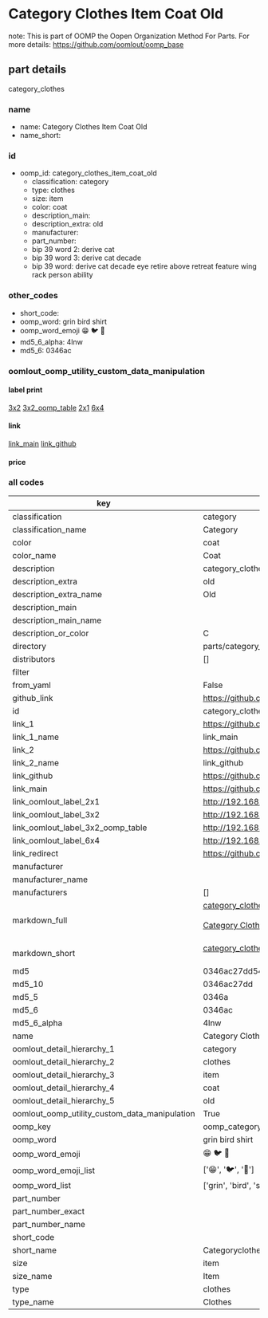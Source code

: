# Category Clothes Item Coat Old  

note: This is part of OOMP the Oopen Organization Method For Parts. For more details: https://github.com/oomlout/oomp_base

##  part details
  



category_clothes



### name
* name: Category Clothes Item Coat Old
* name_short: 
### id
* oomp_id: category_clothes_item_coat_old
  * classification: category
  * type: clothes
  * size: item
  * color: coat
  * description_main: 
  * description_extra: old
  * manufacturer: 
  * part_number: 
  * bip 39 word 2: derive cat
  * bip 39 word 3: derive cat decade
  * bip 39 word: derive cat decade eye retire above retreat feature wing rack person ability

### other_codes
* short_code: 
* oomp_word: grin bird shirt
* oomp_word_emoji :grin: :bird: :shirt:
* md5_6_alpha: 4lnw
* md5_6: 0346ac






### oomlout_oomp_utility_custom_data_manipulation
#### label print
[3x2](http://192.168.1.245:1112/?label=oomp%204lnw)
[3x2_oomp_table](http://192.168.1.108:1112/?label=oomp%204lnw)
[2x1](http://192.168.1.242:1112/?label=oomp%204lnw)
[6x4](http://192.168.1.55:1112/?label=oomp%204lnw)    

#### link

[link_main](https://github.com/oomlout/oomlout_oomp_version_1_messy/tree/main/parts/category_clothes_item_coat_old) [link_github](https://github.com/oomlout/oomlout_oomp_version_1_messy/tree/main/parts/category_clothes_item_coat_old)                             

#### price







### all codes 
| key | value |  
| --- | --- |  
| classification | category |  
| classification_name | Category |  
| color | coat |  
| color_name | Coat |  
| description | category_clothes |  
| description_extra | old |  
| description_extra_name | Old |  
| description_main |  |  
| description_main_name |  |  
| description_or_color | C  |  
| directory | parts/category_clothes_item_coat_old |  
| distributors | [] |  
| filter |  |  
| from_yaml | False |  
| github_link | https://github.com/oomlout/oomlout_oomp_part_src/tree/main/parts/category_clothes_item_coat_old |  
| id | category_clothes_item_coat_old |  
| link_1 | https://github.com/oomlout/oomlout_oomp_version_1_messy/tree/main/parts/category_clothes_item_coat_old |  
| link_1_name | link_main |  
| link_2 | https://github.com/oomlout/oomlout_oomp_version_1_messy/tree/main/parts/category_clothes_item_coat_old |  
| link_2_name | link_github |  
| link_github | https://github.com/oomlout/oomlout_oomp_version_1_messy/tree/main/parts/category_clothes_item_coat_old |  
| link_main | https://github.com/oomlout/oomlout_oomp_version_1_messy/tree/main/parts/category_clothes_item_coat_old |  
| link_oomlout_label_2x1 | http://192.168.1.242:1112/?label=oomp%204lnw |  
| link_oomlout_label_3x2 | http://192.168.1.245:1112/?label=oomp%204lnw |  
| link_oomlout_label_3x2_oomp_table | http://192.168.1.108:1112/?label=oomp%204lnw |  
| link_oomlout_label_6x4 | http://192.168.1.55:1112/?label=oomp%204lnw |  
| link_redirect | https://github.com/oomlout/oomlout_oomp_version_1_messy/tree/main/parts/category_clothes_item_coat_old |  
| manufacturer |  |  
| manufacturer_name |  |  
| manufacturers | [] |  
| markdown_full | [category_clothes_item_coat_old](none)<br>[](none)<br>[Category Clothes Item Coat Old](none)<br><br> |  
| markdown_short | [category_clothes_item_coat_old](none)<br><br> |  
| md5 | 0346ac27dd543700025bf5127108f1db |  
| md5_10 | 0346ac27dd |  
| md5_5 | 0346a |  
| md5_6 | 0346ac |  
| md5_6_alpha | 4lnw |  
| name | Category Clothes Item Coat Old |  
| oomlout_detail_hierarchy_1 | category |  
| oomlout_detail_hierarchy_2 | clothes |  
| oomlout_detail_hierarchy_3 | item |  
| oomlout_detail_hierarchy_4 | coat |  
| oomlout_detail_hierarchy_5 | old |  
| oomlout_oomp_utility_custom_data_manipulation | True |  
| oomp_key | oomp_category_clothes_item_coat_old |  
| oomp_word | grin bird shirt |  
| oomp_word_emoji | :grin: :bird: :shirt: |  
| oomp_word_emoji_list | [':grin:', ':bird:', ':shirt:'] |  
| oomp_word_list | ['grin', 'bird', 'shirt'] |  
| part_number |  |  
| part_number_exact |  |  
| part_number_name |  |  
| short_code |  |  
| short_name | Categoryclothes |  
| size | item |  
| size_name | Item |  
| type | clothes |  
| type_name | Clothes |  
